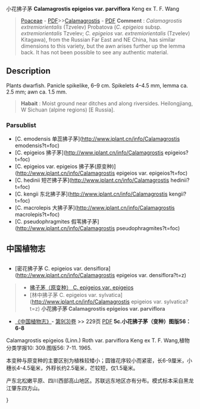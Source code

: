 小花拂子茅 **Calamagrostis epigeios var. parviflora** Keng ex T. F. Wang

> [Poaceae](http://www.iplant.cn/info/Poaceae?t=foc) - [PDF](http://www.iplant.cn/foc/pdf/Poaceae.pdf)>>[Calamagrostis](http://www.iplant.cn/info/Calamagrostis?t=foc) - [PDF](http://www.iplant.cn/foc/pdf/Calamagrostis.pdf)
> **Comment** : 
> *Calamagrostis extremiorientalis* (Tzvelev) Probatova (*C. epigeios* subsp. *extremiorientalis* Tzvelev; *C. epigeios* var. *extremiorientalis* (Tzvelev) Kitagawa), from the Russian Far East and NE China, has similar dimensions to this variety, but the awn arises further up the lemma back. It has not been possible to see any authentic material.

## Description

Plants dwarfish. Panicle spikelike, 6–9 cm. Spikelets 4–4.5 mm, lemma ca. 2.5 mm; awn ca. 1.5 mm.
> **Habait** : 
> Moist ground near ditches and along riversides. Heilongjiang, W Sichuan (alpine regions) [E Russia].

### Parsublist

* [C.  emodensis  单蕊拂子茅](http://www.iplant.cn/info/Calamagrostis emodensis?t=foc)
* [C.  epigeios  拂子茅](http://www.iplant.cn/info/Calamagrostis epigeios?t=foc)
* [C.  epigeios var. epigeios  拂子茅(原变种)](http://www.iplant.cn/info/Calamagrostis epigeios var. epigeios?t=foc)
* [C.  hedinii  短芒拂子茅](http://www.iplant.cn/info/Calamagrostis hedinii?t=foc)
* [C.  kengii  东北拂子茅](http://www.iplant.cn/info/Calamagrostis kengii?t=foc)
* [C.  macrolepis  大拂子茅](http://www.iplant.cn/info/Calamagrostis macrolepis?t=foc)
* [C.  pseudophragmites  假苇拂子茅](http://www.iplant.cn/info/Calamagrostis pseudophragmites?t=foc)

## 中国植物志
## 
* [密花拂子茅  C.  epigeios var. densiflora](http://www.iplant.cn/info/Calamagrostis epigeios var. densiflora?t=z)
> * [拂子茅（原变种）  C.  epigeios var. epigeios](Calamagrostis-epigeios-var-epigeios-拂子茅(原变种).md)
> * [林中拂子茅  C.  epigeios var. sylvatica](http://www.iplant.cn/info/Calamagrostis epigeios var. sylvatica?t=z)
**小花拂子茅 Calamagrostis epigeios var. parviflora**

* [《中国植物志》](http://www.iplant.cn/frps)- [第9(3)卷](http://www.iplant.cn/frps/vol/9(3)) >> 229页 [PDF](http://www.iplant.cn/frps/pdf/9(3)/229.pdf)
**5c.小花拂子茅（变种）图版56：6-8**

Calamagrostis epigeios (Linn.) Roth var. parviflora Keng ex T. F. Wang,植物分类学报10: 309.图版56: 7-11. 1965.

本变种与原变种的主要区别为植株较矮小；圆锥花序较小而紧密，长6-9厘米，小穗长4-4.5毫米，外稃长约2.5毫米，芒较短，仅1.5毫米。

产东北松嫩平原、四川西部高山地区。苏联远东地区亦有分布。模式标本采自黑龙江肇东四方山。

}